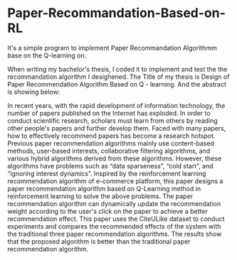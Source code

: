 # Paper-Recommandation-Based-on-RL
It's a simple program to implement Paper Recommandation Algorithmm base on the Q-learning on.

When writing my bachelor's thesis, I coded it to implement and test the the recommandation algorithm I desighened.
The Title of my thesis is Design of Paper Recommendation Algorithm Based on Q - learning.
And the abstract is showing below:

In recent years, with the rapid development of information technology, the number of papers published on the Internet has exploded. In order to conduct scientific research, scholars must learn from others by reading other people's papers and further develop them. Faced with many papers, how to effectively recommend papers has become a research hotspot. Previous paper recommendation algorithms mainly use content-based methods, user-based interests, collaborative filtering algorithms, and various hybrid algorithms derived from these algorithms. However, these algorithms have problems such as “data sparseness”, “cold start”, and “ignoring interest dynamics”. Inspired by the reinforcement learning recommendation algorithm of e-commerce platform, this paper designs a paper recommendation algorithm based on Q-Learning method in reinforcement learning to solve the above problems. The paper recommendation algorithm can dynamically update the recommendation weight according to the user's click on the paper to achieve a better recommendation effect. This paper uses the CiteULike dataset to conduct experiments and compares the recommended effects of the system with the traditional three paper recommendation algorithms. The results show that the proposed algorithm is better than the traditional paper recommendation algorithm.

